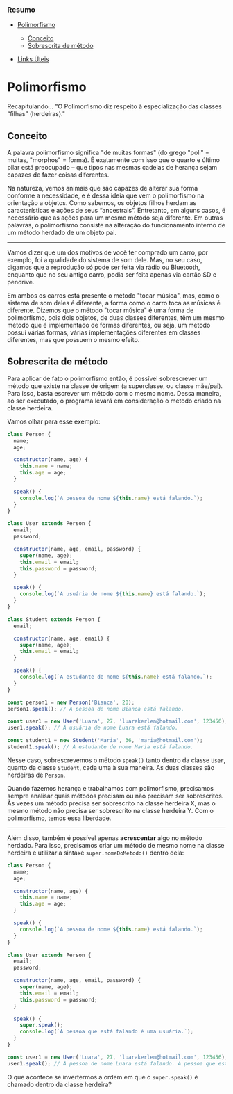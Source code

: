 
### Resumo

- [Polimorfismo](#polimorfismo)

  - [Conceito](#conceito)
  - [Sobrescrita de método](#sobrescrita-de-método)

- [Links Úteis](#links-úteis)

# Polimorfismo

Recapitulando...
"O Polimorfismo diz respeito à especialização das classes “filhas” (herdeiras)."

## Conceito
A palavra polimorfismo significa "de muitas formas" (do grego "poli" = muitas, "morphos" = forma).
É exatamente com isso que o quarto e último pilar está preocupado – que tipos nas mesmas cadeias de herança sejam capazes de fazer coisas diferentes.

Na natureza, vemos animais que são capazes de alterar sua forma conforme a necessidade, e é dessa ideia que vem o polimorfismo na orientação a objetos. Como sabemos, os objetos filhos herdam as características e ações de seus “ancestrais”. Entretanto, em alguns casos, é necessário que as ações para um mesmo método seja diferente. Em outras palavras, o polimorfismo consiste na alteração do funcionamento interno de um método herdado de um objeto pai.

___

Vamos dizer que um dos motivos de você ter comprado um carro, por exemplo, foi a qualidade do sistema de som dele. Mas, no seu caso, digamos que a reprodução só pode ser feita via rádio ou Bluetooth, enquanto que no seu antigo carro, podia ser feita apenas via cartão SD e pendrive.

Em ambos os carros está presente o método "tocar música", mas, como o sistema de som deles é diferente, a forma como o carro toca as músicas é diferente. Dizemos que o método "tocar música" é uma forma de polimorfismo, pois dois objetos, de duas classes diferentes, têm um mesmo método que é implementado de formas diferentes, ou seja, um método possui várias formas, várias implementações diferentes em classes diferentes, mas que possuem o mesmo efeito.

## Sobrescrita de método
Para aplicar de fato o polimorfismo então, é possível sobrescrever um método que existe na classe de origem (a superclasse, ou classe mãe/pai). Para isso, basta escrever um método com o mesmo nome. Dessa maneira, ao ser executado, o programa levará em consideração o método criado na classe herdeira.

Vamos olhar para esse exemplo:
```javascript
class Person {
  name;
  age;

  constructor(name, age) {
    this.name = name;
    this.age = age;
  }

  speak() {
    console.log(`A pessoa de nome ${this.name} está falando.`);
  }
}

class User extends Person {
  email;
  password;

  constructor(name, age, email, password) {
    super(name, age);
    this.email = email;
    this.password = password;
  }

  speak() {
    console.log(`A usuária de nome ${this.name} está falando.`);
  }
}

class Student extends Person {
  email;

  constructor(name, age, email) {
    super(name, age);
    this.email = email;
  }

  speak() {
    console.log(`A estudante de nome ${this.name} está falando.`);
  }
}

const person1 = new Person('Bianca', 20);
person1.speak(); // A pessoa de nome Bianca está falando.

const user1 = new User('Luara', 27, 'luarakerlen@hotmail.com', 123456);
user1.speak(); // A usuária de nome Luara está falando.

const student1 = new Student('Maria', 36, 'maria@hotmail.com');
student1.speak(); // A estudante de nome Maria está falando.
```

Nesse caso, sobrescrevemos o método `speak()` tanto dentro da classe `User`, quanto da classe `Student`, cada uma à sua maneira. As duas classes são herdeiras de `Person`.

Quando fazemos herança e trabalhamos com polimorfismo, precisamos sempre analisar quais métodos precisam ou não precisam ser sobrescritos. Às vezes um método precisa ser sobrescrito na classe herdeira X, mas o mesmo método não precisa ser sobrescrito na classe herdeira Y. Com o polimorfismo, temos essa liberdade.

___

Além disso, também é possível apenas **acrescentar** algo no método herdado. Para isso, precisamos criar um método de mesmo nome na classe herdeira e utilizar a sintaxe `super.nomeDoMetodo()` dentro dela:

```javascript
class Person {
  name;
  age;

  constructor(name, age) {
    this.name = name;
    this.age = age;
  }

  speak() {
    console.log(`A pessoa de nome ${this.name} está falando.`);
  }
}

class User extends Person {
  email;
  password;

  constructor(name, age, email, password) {
    super(name, age);
    this.email = email;
    this.password = password;
  }

  speak() {
    super.speak();
    console.log(`A pessoa que está falando é uma usuária.`);
  }
}

const user1 = new User('Luara', 27, 'luarakerlen@hotmail.com', 123456);
user1.speak(); // A pessoa de nome Luara está falando. A pessoa que está falando é uma usuária.
```

O que acontece se invertermos a ordem em que o `super.speak()` é chamado dentro da classe herdeira?

